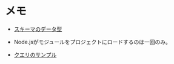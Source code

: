 # メモ

- [スキーマのデータ型](https://mongoosejs.com/docs/schematypes.html)

- Node.jsがモジュールをプロジェクトにロードするのは一回のみ。

- [クエリのサンプル](https://mongoosejs.com/docs/queries.html)
